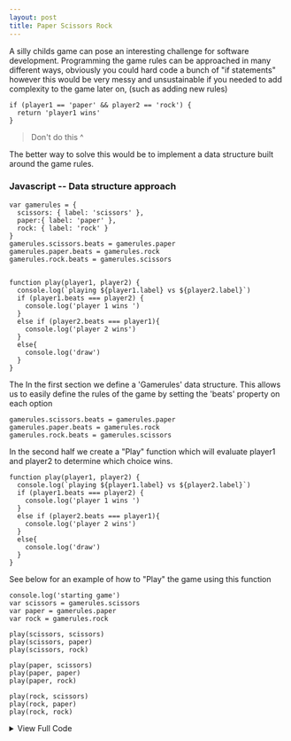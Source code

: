 ```yaml
---
layout: post
title: Paper Scissors Rock
---
```


A silly childs game can pose an interesting challenge for software development.
Programming the game rules can be approached in many different ways, obviously you could hard code a bunch of "if statements" however this would be very messy and unsustainable if you needed to add complexity to the game later on, (such as adding new rules)
```
if (player1 == 'paper' && player2 == 'rock') {
  return 'player1 wins'
}
```
> Don't do this ^

The better way to solve this would be to implement a data structure built around the game rules.

### Javascript -- Data structure approach


```
var gamerules = {
  scissors: { label: 'scissors' },
  paper:{ label: 'paper' },
  rock: { label: 'rock' }
}
gamerules.scissors.beats = gamerules.paper
gamerules.paper.beats = gamerules.rock
gamerules.rock.beats = gamerules.scissors


function play(player1, player2) {
  console.log(`playing ${player1.label} vs ${player2.label}`)
  if (player1.beats === player2) {
    console.log('player 1 wins ')
  }
  else if (player2.beats === player1){
    console.log('player 2 wins')
  }
  else{
    console.log('draw')
  }
}

```

The In the first section we define a 'Gamerules' data structure.
This allows us to easily define the rules of the game by setting the 'beats' property on each option
```
gamerules.scissors.beats = gamerules.paper
gamerules.paper.beats = gamerules.rock
gamerules.rock.beats = gamerules.scissors
```


In the second half we create a "Play" function which will evaluate player1 and player2 to determine which choice wins.
```
function play(player1, player2) {
  console.log(`playing ${player1.label} vs ${player2.label}`)
  if (player1.beats === player2) {
    console.log('player 1 wins ')
  }
  else if (player2.beats === player1){
    console.log('player 2 wins')
  }
  else{
    console.log('draw')
  }
}
```

See below for an example of how to "Play" the game using this function

```
console.log('starting game')
var scissors = gamerules.scissors
var paper = gamerules.paper
var rock = gamerules.rock

play(scissors, scissors)
play(scissors, paper)
play(scissors, rock)

play(paper, scissors)
play(paper, paper)
play(paper, rock)

play(rock, scissors)
play(rock, paper)
play(rock, rock)
```




<details>
<summary>View Full Code</summary>

<pre>
<code>

var gamerules = {
  scissors: { label: 'scissors' },
  paper:{ label: 'paper' },
  rock: { label: 'rock' }
}
gamerules.scissors.beats = gamerules.paper
gamerules.paper.beats = gamerules.rock
gamerules.rock.beats = gamerules.scissors


function play(player1, player2) {
  console.log(`playing ${player1.label} vs ${player2.label}`)
  if (player1.beats === player2) {
    console.log('player 1 wins ')
  }
  else if (player2.beats === player1){
    console.log('player 2 wins')
  }
  else{
    console.log('draw')
  }
}


console.log('starting game')
var scissors = gamerules.scissors
var paper = gamerules.paper
var rock = gamerules.rock

play(scissors, scissors)
play(scissors, paper)
play(scissors, rock)

play(paper, scissors)
play(paper, paper)
play(paper, rock)

play(rock, scissors)
play(rock, paper)
play(rock, rock)

</code>
</pre>

</details>
